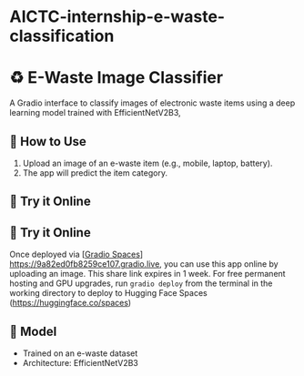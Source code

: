 # AICTC-internship-e-waste-classification

# ♻️ E-Waste Image Classifier

A Gradio interface to classify images of electronic waste items using a deep learning model trained with EfficientNetV2B3, 

## 🔧 How to Use

1. Upload an image of an e-waste item (e.g., mobile, laptop, battery).
2. The app will predict the item category.

## 🚀 Try it Online

## 🚀 Try it Online

Once deployed via [[Gradio Spaces](https://huggingface.co/spaces)] https://9a82ed0fb8259ce107.gradio.live, you can use this app online by uploading an image.
This share link expires in 1 week. For free permanent hosting and GPU upgrades, run `gradio deploy` from the terminal in the working directory to deploy to Hugging Face Spaces (https://huggingface.co/spaces)


## 🧠 Model

- Trained on an e-waste dataset
- Architecture: EfficientNetV2B3

